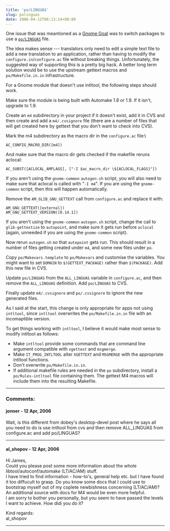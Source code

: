 ```yaml
---
title: 'po/LINGUAS'
slug: polinguas
date: 2006-04-12T06:13:14+08:00
---
```


One issue that was meantioned as a [Gnome
Goal](http://live.gnome.org/GnomeGoals) was to switch packages to use a
[`po/LINGUAS`](http://live.gnome.org/GnomeGoals/PoLinguas) file.

The idea makes sense --- translators only need to edit a simple text
file to add a new translation to an application, rather than having to
modify the `configure.in`/`configure.ac` file without breaking things.
Unfortunately, the suggested way of supporting this is a pretty big
hack. A better long term solution would be to use the upstream gettext
macros and `po/Makefile.in.in` infrastructure.

For a Gnome module that doesn\'t use intltool, the following steps
should work.

Make sure the module is being built with Automake 1.8 or 1.9. If it
isn\'t, upgrade to 1.9.

Create an `m4` subdirectory in your project if it doesn\'t exist, add it
in CVS and then create and add a `m4/.cvsignore` file (there are a
number of files that will get created here by gettext that you don\'t
want to check into CVS).

Mark the m4 subdirectory as the macro dir in the `configure.ac` file:\

    AC_CONFIG_MACRO_DIR([m4])

And make sure that the macro dir gets checked if the makefile reruns
aclocal:

    AC_SUBST([ACLOCAL_AMFLAGS], ["-I $ac_macro_dir \${ACLOCAL_FLAGS}"])

If you aren\'t using the `gnome-common` `autogen.sh` script, you will
also need to make sure that aclocal is called with \"`-I m4`\".  If
you are using the `gnome-common` script, then this will happen
automatically.

Remove the `AM_GLIB_GNU_GETTEXT` call from `configure.ac` and replace
it with:

    AM_GNU_GETTEXT([external])
    AM_GNU_GETTEXT_VERSION([0.14.1])

If you aren\'t using the `gnome-common` `autogen.sh` script, change
the call to `glib-gettextize` to `autopoint`, and make sure it gets
run before `aclocal` (again, unneeded if you are using the
`gnome-common` script).

Now rerun `autogen.sh` so that `autopoint` gets run. This should
result in a number of files getting created under `m4`, and some new
files under `po`.

Copy `po/Makevars.template` to `po/Makevars` and customise the
variables. You might want to set `DOMAIN` to `$(GETTEXT_PACKAGE)`
rather than `$(PACKAGE)`. Add this new file in CVS.

Update `po/LINGUAS` from the `ALL_LINGUAS` variable in `configure.ac`,
and then remove the `ALL_LINGUAS` definition. Add `po/LINGUAS` to CVS.

Finally update `m4/.cvsignore` and `po/.cvsignore` to ignore the new
generated files.

As I said at the start, this change is only appropriate for apps not
using `intltool`, since `intltool` overwrites the `po/Makefile.in.in`
file with an incomaptible version.

To get things working with `intltool`, I believe it would make most
sense to modify intltool as follows:

-   Make `intltool` provide some commands that are command line
    argument compatible with `xgettext` and `msgmerge`.
-   Make `IT_PROG_INTLTOOL` alter `XGETTEXT` and `MSGMERGE` with
    the appropriate intltool functions.
-   Don\'t overwrite `po/Makefile.in.in`.
-   If additional makefile rules are needed in the `po`
    subdirectory, install a `po/Rules-intltool` file containing
    them. The gettext M4 macros will include them into the
    resulting Makefile.

---
### Comments:
#### jonner - <time datetime="2006-04-12 21:44:50">12 Apr, 2006</time>

Wait, is this different from dobey\'s desktop-devel post where he says
all you need to do is use intltool from cvs and then remove ALL\_LINGUAS
from configure.ac and add po/LINGUAS?

---
#### al_shopov - <time datetime="2006-04-12 22:07:15">12 Apr, 2006</time>

Hi James,\
Could you please post some more information about the whole
libtool/autoconf/automake (LT/AC/AM) stuff.\
I have tried to find information - how-to\'s, general help etc. but I
have found it too diffucult to grasp. Do you know some docs that I could
use to bootstrap myself out of my coplete newbishness concerning
(LT/AC/AM)?\
An additional source with docs for M4 would be even more helpful.\
I am sorry to bother you personally, but you seem to have passed the
levels I want to achieve. How didi you do it?

Kind regards:\
al\_shopov

---
